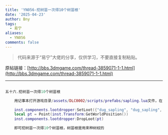 ```yaml
---
title: 'YN056-挖树苗一次得10个树苗根'
date: '2025-04-23'
author: Bny
tags:
  - 易宁
aliases:
  - YN056
comments: false
---
```


> 代码来源于“易宁”大佬的分享，仅供学习，不要直接复制粘贴。

原帖链接：[http://bbs.3dmgame.com/thread-3859071-1-1.html](http://bbs.3dmgame.com/thread-3859071-1-1.html)

---

```lua  

五十六.挖树苗一次得10个树苗根	用记事本打开游戏目录/assets/DLC0002/scripts/prefabs/sapling.lua文件，在inst:Remove()的下一行插入以下内容：	inst.components.lootdropper:SetLoot({"dug_sapling", "dug_sapling", "dug_sapling", "dug_sapling", "dug_sapling", "dug_sapling", "dug_sapling", "dug_sapling", "dug_sapling"})	local pt = Point(inst.Transform:GetWorldPosition())	inst.components.lootdropper:DropLoot(pt)	即可挖树苗一次得10个树苗根，树苗根是用来种树杈的

```  

